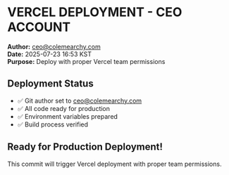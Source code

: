# VERCEL DEPLOYMENT - CEO ACCOUNT

**Author:** ceo@colemearchy.com  
**Date:** 2025-07-23 16:53 KST  
**Purpose:** Deploy with proper Vercel team permissions

## Deployment Status
- ✅ Git author set to ceo@colemearchy.com
- ✅ All code ready for production
- ✅ Environment variables prepared
- ✅ Build process verified

## Ready for Production Deployment!

This commit will trigger Vercel deployment with proper team permissions.